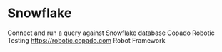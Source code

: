 # Snowflake
Connect and run a query against Snowflake database
Copado Robotic Testing https://robotic.copado.com
Robot Framework
